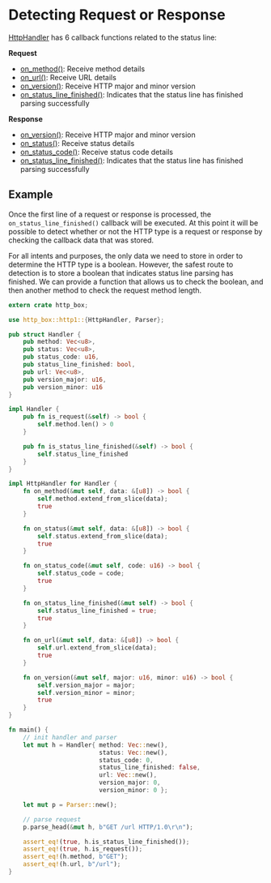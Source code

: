 # Detecting Request or Response

[HttpHandler](http://www.metatomic.io/docs/api/http_box/http1/trait.HttpHandler.html) has 6 callback
functions related to the status line:

**Request**

- [on_method()](http://www.metatomic.io/docs/api/http_box/http1/trait.HttpHandler.html#method.on_method): Receive method details
- [on_url()](http://www.metatomic.io/docs/api/http_box/http1/trait.HttpHandler.html#method.on_url): Receive URL details
- [on_version()](http://www.metatomic.io/docs/api/http_box/http1/trait.HttpHandler.html#method.on_version): Receive HTTP major and minor version
- [on_status_line_finished()](http://www.metatomic.io/docs/api/http_box/http1/trait.HttpHandler.html#method.on_status_line_finished): Indicates that the status line has finished parsing successfully

**Response**

- [on_version()](http://www.metatomic.io/docs/api/http_box/http1/trait.HttpHandler.html#method.on_version): Receive HTTP major and minor version
- [on_status()](http://www.metatomic.io/docs/api/http_box/http1/trait.HttpHandler.html#method.on_status): Receive status details
- [on_status_code()](http://www.metatomic.io/docs/api/http_box/http1/trait.HttpHandler.html#method.on_status_code): Receive status code details
- [on_status_line_finished()](http://www.metatomic.io/docs/api/http_box/http1/trait.HttpHandler.html#method.on_status_line_finished): Indicates that the status line has finished parsing successfully

## Example

Once the first line of a request or response is processed, the `on_status_line_finished()` callback
will be executed. At this point it will be possible to detect whether or not the HTTP type is
a request or response by checking the callback data that was stored.

For all intents and purposes, the only data we need to store in order to determine the HTTP type
is a boolean. However, the safest route to detection is to store a boolean that indicates status
line parsing has finished. We can provide a function that allows us to check the boolean, and then
another method to check the request method length.

```rust
extern crate http_box;

use http_box::http1::{HttpHandler, Parser};

pub struct Handler {
    pub method: Vec<u8>,
    pub status: Vec<u8>,
    pub status_code: u16,
    pub status_line_finished: bool,
    pub url: Vec<u8>,
    pub version_major: u16,
    pub version_minor: u16
}

impl Handler {
    pub fn is_request(&self) -> bool {
        self.method.len() > 0
    }

    pub fn is_status_line_finished(&self) -> bool {
        self.status_line_finished
    }
}

impl HttpHandler for Handler {
    fn on_method(&mut self, data: &[u8]) -> bool {
        self.method.extend_from_slice(data);
        true
    }

    fn on_status(&mut self, data: &[u8]) -> bool {
        self.status.extend_from_slice(data);
        true
    }

    fn on_status_code(&mut self, code: u16) -> bool {
        self.status_code = code;
        true
    }

    fn on_status_line_finished(&mut self) -> bool {
        self.status_line_finished = true;
        true
    }

    fn on_url(&mut self, data: &[u8]) -> bool {
        self.url.extend_from_slice(data);
        true
    }

    fn on_version(&mut self, major: u16, minor: u16) -> bool {
        self.version_major = major;
        self.version_minor = minor;
        true
    }
}

fn main() {
    // init handler and parser
    let mut h = Handler{ method: Vec::new(),
                         status: Vec::new(),
                         status_code: 0,
                         status_line_finished: false,
                         url: Vec::new(),
                         version_major: 0,
                         version_minor: 0 };

    let mut p = Parser::new();

    // parse request
    p.parse_head(&mut h, b"GET /url HTTP/1.0\r\n");

    assert_eq!(true, h.is_status_line_finished());
    assert_eq!(true, h.is_request());
    assert_eq!(h.method, b"GET");
    assert_eq!(h.url, b"/url");
}
```
